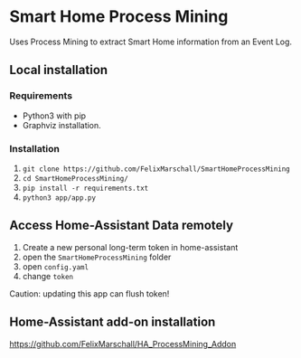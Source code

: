 # Smart Home Process Mining
Uses Process Mining to extract Smart Home information from an Event Log. 


## Local installation
### Requirements
- Python3 with pip
- Graphviz installation.

### Installation

1. `git clone https://github.com/FelixMarschall/SmartHomeProcessMining`
2. `cd SmartHomeProcessMining/`
3. `pip install -r requirements.txt`
4. `python3 app/app.py`

## Access Home-Assistant Data remotely

1. Create a new personal long-term token in home-assistant
2. open the `SmartHomeProcessMining` folder
3. open `config.yaml`
4. change `token`

Caution: updating this app can flush token!

## Home-Assistant add-on installation
https://github.com/FelixMarschall/HA_ProcessMining_Addon
